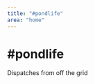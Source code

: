 ```yaml
---
title: "#pondlife"
area: "home"
---
```


<link rel="alternate" type="application/rss+xml" title="${ site.yaml/description }" href="rss.xml" />
<link rel="alternate" type="application/json" title="${ site.yaml/description }" href="feed.json" />

# #pondlife

Dispatches from off the grid
